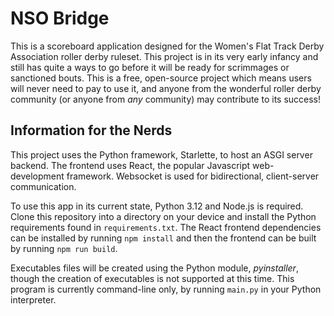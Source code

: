 # NSO Bridge

This is a scoreboard application designed for the Women's Flat Track Derby Association roller derby ruleset. This project is in its very early infancy and still has quite a ways to go before it will be ready for scrimmages or sanctioned bouts. This is a free, open-source project which means users will never need to pay to use it, and anyone from the wonderful roller derby community (or anyone from _any_ community) may contribute to its success!

## Information for the Nerds

This project uses the Python framework, Starlette, to host an ASGI server backend. The frontend uses React, the popular Javascript web-development framework. Websocket is used for bidirectional, client-server communication.

To use this app in its current state, Python 3.12 and Node.js is required. Clone this repository into a directory on your device and install the Python requirements found in `requirements.txt`. The React frontend dependencies can be installed by running `npm install` and then the frontend can be built by running `npm run build`.

Executables files will be created using the Python module, _pyinstaller_, though the creation of executables is not supported at this time. This program is currently command-line only, by running `main.py` in your Python interpreter.
